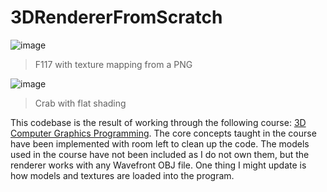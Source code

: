 # 3DRendererFromScratch
![image](https://github.com/brandeschi/3DRendererFromScratch/assets/108853055/484a1759-deb8-497f-8ce5-68a404bbba9e)
> F117 with texture mapping from a PNG

![image](https://github.com/brandeschi/3DRendererFromScratch/assets/108853055/a240471e-5729-4777-9906-e45d9f60e245)
> Crab with flat shading

This codebase is the result of working through the following course: [3D Computer Graphics Programming](https://pikuma.com/courses/learn-3d-computer-graphics-programming). The core concepts taught in the course have been implemented with room left to clean up the code. The models used in the course have not been included as I do not own them, but the renderer works with any Wavefront OBJ file. One thing I might update is how models and textures are loaded into the program.
